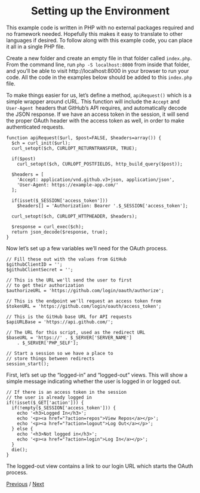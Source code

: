 <h1 align="center">Setting up the Environment</h1>

This example code is written in PHP with no external packages required and no framework needed. Hopefully this makes it easy to translate to other languages if desired. To follow along with this example code, you can place it all in a single PHP file.

Create a new folder and create an empty file in that folder called `index.php`. From the command line, run `php -S localhost:8000` from inside that folder, and you’ll be able to visit http://localhost:8000 in your browser to run your code. All the code in the examples below should be added to this `index.php` file.

To make things easier for us, let’s define a method, `apiRequest()` which is a simple wrapper around cURL. This function will include the `Accept` and `User-Agent `headers that GitHub’s API requires, and automatically decode the JSON response. If we have an access token in the session, it will send the proper OAuth header with the access token as well, in order to make authenticated requests.

```
function apiRequest($url, $post=FALSE, $headers=array()) {
  $ch = curl_init($url);
  curl_setopt($ch, CURLOPT_RETURNTRANSFER, TRUE);

  if($post)
    curl_setopt($ch, CURLOPT_POSTFIELDS, http_build_query($post));

  $headers = [
    'Accept: application/vnd.github.v3+json, application/json',
    'User-Agent: https://example-app.com/'
  ];

  if(isset($_SESSION['access_token']))
    $headers[] = 'Authorization: Bearer '.$_SESSION['access_token'];

  curl_setopt($ch, CURLOPT_HTTPHEADER, $headers);

  $response = curl_exec($ch);
  return json_decode($response, true);
}
```

Now let’s set up a few variables we’ll need for the OAuth process.

```
// Fill these out with the values from GitHub
$githubClientID = '';
$githubClientSecret = '';

// This is the URL we'll send the user to first
// to get their authorization
$authorizeURL = 'https://github.com/login/oauth/authorize';

// This is the endpoint we'll request an access token from
$tokenURL = 'https://github.com/login/oauth/access_token';

// This is the GitHub base URL for API requests
$apiURLBase = 'https://api.github.com/';

// The URL for this script, used as the redirect URL
$baseURL = 'https://' . $_SERVER['SERVER_NAME']
    . $_SERVER['PHP_SELF'];

// Start a session so we have a place to
// store things between redirects
session_start();
```

First, let’s set up the “logged-in” and “logged-out” views. This will show a simple message indicating whether the user is logged in or logged out.

```
// If there is an access token in the session
// the user is already logged in
if(!isset($_GET['action'])) {
  if(!empty($_SESSION['access_token'])) {
    echo '<h3>Logged In</h3>';
    echo '<p><a href="?action=repos">View Repos</a></p>';
    echo '<p><a href="?action=logout">Log Out</a></p>';
  } else {
    echo '<h3>Not logged in</h3>';
    echo '<p><a href="?action=login">Log In</a></p>';
  }
  die();
}
```

The logged-out view contains a link to our login URL which starts the OAuth process.

[Previous](https: "Previous")
/
[Next](https: "Next")
